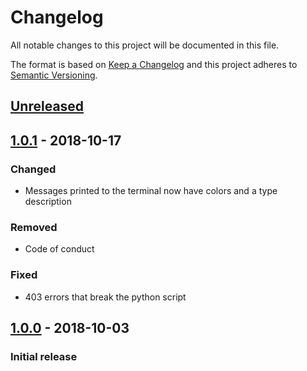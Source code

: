 # Changelog
All notable changes to this project will be documented in this file.

The format is based on [Keep a Changelog](http://keepachangelog.com/en/1.0.0/) and this project adheres to [Semantic Versioning](http://semver.org/spec/v2.0.0.html).

## [Unreleased](https://github.com/CytoDev/python-edbc/compare/master...dev)

## [1.0.1] - 2018-10-17
### Changed
 - Messages printed to the terminal now have colors and a type description

### Removed
 - Code of conduct

### Fixed
 - 403 errors that break the python script

## [1.0.0] - 2018-10-03
### Initial release

[1.0.1]: https://github.com/CytoDev/python-edbc/compare/v1.0.0...v1.0.1
[1.0.0]: https://github.com/CytoDev/python-edbc/compare/a18526...v1.0.0

<!-- Order of listing changes:
### Added
### Changed
### Deprecated
### Removed
### Fixed
### Security
-->
